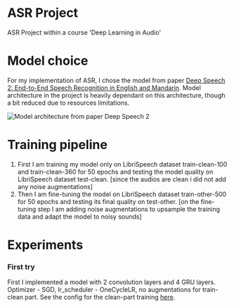 # ASR Project
ASR Project within a course 'Deep Learning in Audio'

# Model choice 

For my implementation of ASR, I chose the model from paper [Deep Speech 2: End-to-End Speech Recognition in English and Mandarin](https://arxiv.org/pdf/1512.02595.pdf).
Model architecture in the project is heavily dependant on this architecture, though a bit reduced due to resources limitations. 

![Model architecture from paper Deep Speech 2](https://github.com/aizamaksutova/DL_Audio/blob/main/images/model-arch-ds2.png)

# Training pipeline

1. First I am training my model only on LibriSpeech dataset train-clean-100 and train-clean-360 for 50 epochs and testing the model quality on LibriSpeech dataset test-clean. [since the audios are clean i did not add any noise augmentations]
2. Then I am fine-tuning the model on LibriSpeech dataset train-other-500 for 50 epochs and testing its final quality on test-other. [on the fine-tuning step I am adding noise augmentations to upsample the training data and adapt the model to noisy sounds]


# Experiments
 ### First try
 First I implemented a model with 2 convolution layers and 4 GRU layers. Optimizer - SGD, lr_scheduler - OneCycleLR, no augmentations for train-clean part. See the config for the clean-part training [here](https://github.com/aizamaksutova/DL_Audio/blob/main/configs/1exp_train_clean.json). 
 
